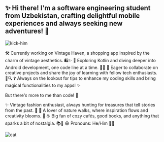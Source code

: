## ✨ Hi there! I'm a software engineering student from Uzbekistan, crafting delightful mobile experiences and always seeking new adventures! 🚀

![kick-him](https://github.com/user-attachments/assets/6c62d086-e5b4-419a-9116-5363848dd7cb)

🛠️ Currently working on Vintage Haven, a shopping app inspired by the charm of vintage aesthetics. 🛍️✨
🌿 Exploring Kotlin and diving deeper into Android development, one code line at a time. 📱🌱
🤝 Eager to collaborate on creative projects and share the joy of learning with fellow tech enthusiasts. 💞🔍
❓ Always on the lookout for tips to enhance my coding skills and bring magical functionalities to my apps! ✨

But there's more to me than code! 🌟

✨ Vintage fashion enthusiast, always hunting for treasures that tell stories from the past. 🌷
🍃 A lover of nature walks, where inspiration flows and creativity blooms. 🌳
☕ Big fan of cozy cafés, good books, and anything that sparks a bit of nostalgia. 📚💫
😃 Pronouns: He/Him 🐱‍👤
  
![cat](https://github.com/user-attachments/assets/1a4343cd-abbc-487d-a6f4-c4cbd235a14a)
